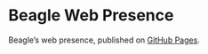 # Beagle Web Presence

Beagle’s web presence, published on [GitHub Pages](https://RomanLangrehr.github.io/Beagle/branches/context-menus).